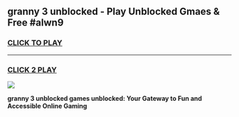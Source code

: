 
## granny 3 unblocked - Play Unblocked Gmaes & Free #alwn9
<h3>
<a href="https://news.freeplayer.one?title=granny_3_unblocked&ref=03M">CLICK TO PLAY</a></h3>
<hr>

<h3>
<a href="https://news.freeplayer.one?title=granny_3_unblocked&ref=03M">CLICK 2 PLAY</a>
  
</h3>

<a href="https://news.freeplayer.one?title=granny_3_unblocked&ref=03M"><img src="https://clearcache.store/games.png"></a>


**granny 3 unblocked games unblocked: Your Gateway to Fun and Accessible Online Gaming**
